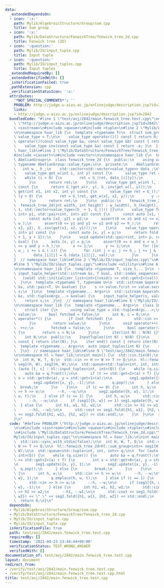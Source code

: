 ```yaml
---
data:
  _extendedDependsOn:
  - icon: ':x:'
    path: Mylib/AlgebraicStructure/Group/sum.cpp
    title: Sum group
  - icon: ':x:'
    path: Mylib/DataStructure/FenwickTree/fenwick_tree_2d.cpp
    title: Fenwick tree (2D)
  - icon: ':question:'
    path: Mylib/IO/input_tuple.cpp
    title: Input tuple
  - icon: ':question:'
    path: Mylib/IO/input_tuples.cpp
    title: Input tuples
  _extendedRequiredBy: []
  _extendedVerifiedWith: []
  _isVerificationFailed: true
  _pathExtension: cpp
  _verificationStatusIcon: ':x:'
  attributes:
    '*NOT_SPECIAL_COMMENTS*': ''
    PROBLEM: http://judge.u-aizu.ac.jp/onlinejudge/description.jsp?id=2842
    links:
    - http://judge.u-aizu.ac.jp/onlinejudge/description.jsp?id=2842
  bundledCode: "#line 1 \"test/aoj/2842/main.fenwick_tree.test.cpp\"\n#define PROBLEM\
    \ \"http://judge.u-aizu.ac.jp/onlinejudge/description.jsp?id=2842\"\n\n#include\
    \ <iostream>\n#include <queue>\n#include <tuple>\n#line 2 \"Mylib/AlgebraicStructure/Group/sum.cpp\"\
    \n\nnamespace haar_lib {\n  template <typename T>\n  struct sum_group {\n    using\
    \ value_type = T;\n\n    value_type operator()() const { return 0; }\n    value_type\
    \ operator()(const value_type &a, const value_type &b) const { return a + b; }\n\
    \    value_type inv(const value_type &a) const { return -a; }\n  };\n}  // namespace\
    \ haar_lib\n#line 2 \"Mylib/DataStructure/FenwickTree/fenwick_tree_2d.cpp\"\n\
    #include <cassert>\n#include <vector>\n\nnamespace haar_lib {\n  template <typename\
    \ AbelianGroup>\n  class fenwick_tree_2d {\n  public:\n    using value_type =\
    \ typename AbelianGroup::value_type;\n\n  private:\n    AbelianGroup G_;\n\n \
    \   int w_, h_;\n    std::vector<std::vector<value_type>> data_;\n\n  private:\n\
    \    value_type get_w(int i, int y) const {\n      value_type ret = G_();\n  \
    \    while (i > 0) {\n        ret = G_(ret, data_[i][y]);\n        i -= i & (-i);\n\
    \      }\n      return ret;\n    }\n\n    value_type get_w(int l, int r, int y)\
    \ const {\n      return G_(get_w(r, y), G_.inv(get_w(l, y)));\n    }\n\n    value_type\
    \ get(int x1, int x2, int y) const {\n      value_type ret = G_();\n      while\
    \ (y > 0) {\n        ret = G_(ret, get_w(x1, x2, y));\n        y -= y & (-y);\n\
    \      }\n      return ret;\n    }\n\n  public:\n    fenwick_tree_2d() {}\n  \
    \  fenwick_tree_2d(int width, int height) : w_(width), h_(height), data_(w_ +\
    \ 1, std::vector<value_type>(h_ + 1, G_())) {}\n\n    value_type fold(std::pair<int,\
    \ int> p1, std::pair<int, int> p2) const {\n      const auto [x1, y1] = p1;\n\
    \      const auto [x2, y2] = p2;\n      assert(0 <= x1 and x1 <= x2 and x2 <=\
    \ w_);\n      assert(0 <= y1 and y1 <= y2 and y2 <= h_);\n      return G_(get(x1,\
    \ x2, y2), G_.inv(get(x1, x2, y1)));\n    }\n\n    value_type operator[](std::pair<int,\
    \ int> p) const {\n      const auto [x, y] = p;\n      return fold({x, y}, {x\
    \ + 1, y + 1});\n    }\n\n    void update(std::pair<int, int> p, const value_type\
    \ &val) {\n      auto [x, y] = p;\n      assert(0 <= x and x < w_);\n      assert(0\
    \ <= y and y < h_);\n      x += 1;\n      y += 1;\n\n      for (int i = x; i <=\
    \ w_; i += i & (-i)) {\n        for (int j = y; j <= h_; j += j & (-j)) {\n  \
    \        data_[i][j] = G_(data_[i][j], val);\n        }\n      }\n    }\n  };\n\
    }  // namespace haar_lib\n#line 2 \"Mylib/IO/input_tuples.cpp\"\n#include <initializer_list>\n\
    #line 5 \"Mylib/IO/input_tuples.cpp\"\n#include <utility>\n#line 6 \"Mylib/IO/input_tuple.cpp\"\
    \n\nnamespace haar_lib {\n  template <typename T, size_t... I>\n  static void\
    \ input_tuple_helper(std::istream &s, T &val, std::index_sequence<I...>) {\n \
    \   (void) std::initializer_list<int>{(void(s >> std::get<I>(val)), 0)...};\n\
    \  }\n\n  template <typename T, typename U>\n  std::istream &operator>>(std::istream\
    \ &s, std::pair<T, U> &value) {\n    s >> value.first >> value.second;\n    return\
    \ s;\n  }\n\n  template <typename... Args>\n  std::istream &operator>>(std::istream\
    \ &s, std::tuple<Args...> &value) {\n    input_tuple_helper(s, value, std::make_index_sequence<sizeof...(Args)>());\n\
    \    return s;\n  }\n}  // namespace haar_lib\n#line 8 \"Mylib/IO/input_tuples.cpp\"\
    \n\nnamespace haar_lib {\n  template <typename... Args>\n  class InputTuples {\n\
    \    struct iter {\n      using value_type = std::tuple<Args...>;\n      value_type\
    \ value;\n      bool fetched = false;\n      int N, c = 0;\n\n      value_type\
    \ operator*() {\n        if (not fetched) {\n          std::cin >> value;\n  \
    \      }\n        return value;\n      }\n\n      void operator++() {\n      \
    \  ++c;\n        fetched = false;\n      }\n\n      bool operator!=(iter &) const\
    \ {\n        return c < N;\n      }\n\n      iter(int N) : N(N) {}\n    };\n\n\
    \    int N;\n\n  public:\n    InputTuples(int N) : N(N) {}\n\n    iter begin()\
    \ const { return iter(N); }\n    iter end() const { return iter(N); }\n  };\n\n\
    \  template <typename... Args>\n  auto input_tuples(int N) {\n    return InputTuples<Args...>(N);\n\
    \  }\n}  // namespace haar_lib\n#line 9 \"test/aoj/2842/main.fenwick_tree.test.cpp\"\
    \n\nnamespace hl = haar_lib;\n\nint main() {\n  std::cin.tie(0);\n  std::ios::sync_with_stdio(false);\n\
    \n  int H, W, T, Q;\n  std::cin >> H >> W >> T >> Q;\n\n  hl::fenwick_tree_2d<hl::sum_group<int>>\
    \ seg1(H, W), seg2(H, W);\n\n  std::queue<std::tuple<int, int, int>> q;\n\n  for\
    \ (auto [t, c] : hl::input_tuples<int, int>(Q)) {\n    while (q.size()) {\n  \
    \    auto &a = q.front();\n\n      if (t >= std::get<2>(a) + T) {\n        int\
    \ x = std::get<0>(a), y = std::get<1>(a);\n\n        seg1.update({x, y}, 1);\n\
    \        seg2.update({x, y}, -1);\n\n        q.pop();\n      } else {\n      \
    \  break;\n      }\n    }\n\n    if (c == 0) {\n      int h, w;\n      std::cin\
    \ >> h >> w;\n      --h, --w;\n\n      seg2.update({h, w}, 1);\n      q.emplace(h,\
    \ w, t);\n    } else if (c == 1) {\n      int h, w;\n      std::cin >> h >> w;\n\
    \      --h, --w;\n\n      if (seg1[{h, w}] == 1) seg1.update({h, w}, -1);\n  \
    \  } else {\n      int h1, w1, h2, w2;\n      std::cin >> h1 >> w1 >> h2 >> w2;\n\
    \      --h1, --w1;\n\n      std::cout << seg1.fold({h1, w1}, {h2, w2}) << \" \"\
    \ << seg2.fold({h1, w1}, {h2, w2}) << std::endl;\n    }\n  }\n\n  return 0;\n\
    }\n"
  code: "#define PROBLEM \"http://judge.u-aizu.ac.jp/onlinejudge/description.jsp?id=2842\"\
    \n\n#include <iostream>\n#include <queue>\n#include <tuple>\n#include \"Mylib/AlgebraicStructure/Group/sum.cpp\"\
    \n#include \"Mylib/DataStructure/FenwickTree/fenwick_tree_2d.cpp\"\n#include \"\
    Mylib/IO/input_tuples.cpp\"\n\nnamespace hl = haar_lib;\n\nint main() {\n  std::cin.tie(0);\n\
    \  std::ios::sync_with_stdio(false);\n\n  int H, W, T, Q;\n  std::cin >> H >>\
    \ W >> T >> Q;\n\n  hl::fenwick_tree_2d<hl::sum_group<int>> seg1(H, W), seg2(H,\
    \ W);\n\n  std::queue<std::tuple<int, int, int>> q;\n\n  for (auto [t, c] : hl::input_tuples<int,\
    \ int>(Q)) {\n    while (q.size()) {\n      auto &a = q.front();\n\n      if (t\
    \ >= std::get<2>(a) + T) {\n        int x = std::get<0>(a), y = std::get<1>(a);\n\
    \n        seg1.update({x, y}, 1);\n        seg2.update({x, y}, -1);\n\n      \
    \  q.pop();\n      } else {\n        break;\n      }\n    }\n\n    if (c == 0)\
    \ {\n      int h, w;\n      std::cin >> h >> w;\n      --h, --w;\n\n      seg2.update({h,\
    \ w}, 1);\n      q.emplace(h, w, t);\n    } else if (c == 1) {\n      int h, w;\n\
    \      std::cin >> h >> w;\n      --h, --w;\n\n      if (seg1[{h, w}] == 1) seg1.update({h,\
    \ w}, -1);\n    } else {\n      int h1, w1, h2, w2;\n      std::cin >> h1 >> w1\
    \ >> h2 >> w2;\n      --h1, --w1;\n\n      std::cout << seg1.fold({h1, w1}, {h2,\
    \ w2}) << \" \" << seg2.fold({h1, w1}, {h2, w2}) << std::endl;\n    }\n  }\n\n\
    \  return 0;\n}\n"
  dependsOn:
  - Mylib/AlgebraicStructure/Group/sum.cpp
  - Mylib/DataStructure/FenwickTree/fenwick_tree_2d.cpp
  - Mylib/IO/input_tuples.cpp
  - Mylib/IO/input_tuple.cpp
  isVerificationFile: true
  path: test/aoj/2842/main.fenwick_tree.test.cpp
  requiredBy: []
  timestamp: '2021-04-23 23:44:44+09:00'
  verificationStatus: TEST_WRONG_ANSWER
  verifiedWith: []
documentation_of: test/aoj/2842/main.fenwick_tree.test.cpp
layout: document
redirect_from:
- /verify/test/aoj/2842/main.fenwick_tree.test.cpp
- /verify/test/aoj/2842/main.fenwick_tree.test.cpp.html
title: test/aoj/2842/main.fenwick_tree.test.cpp
---
```

